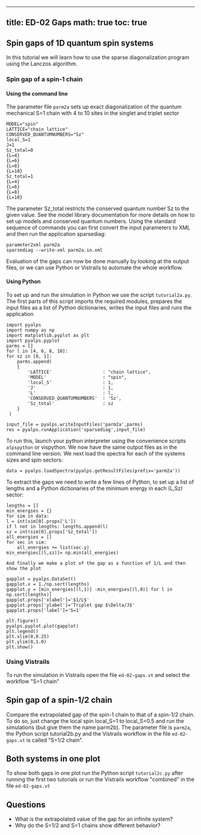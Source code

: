 
---
title: ED-02 Gaps
math: true
toc: true
---

## Spin gaps of 1D quantum spin systems

In this tutorial we will learn how to use the sparse diagonalization program using the Lanczos algorithm.

### Spin gap of a spin-1 chain

#### Using the command line
The parameter file `parm2a` sets up exact diagonalization of the quantum mechanical S=1 chain with 4 to 10 sites in the singlet and triplet sector

    MODEL="spin"
    LATTICE="chain lattice"
    CONSERVED_QUANTUMNUMBERS="Sz"
    local_S=1
    J=1
    Sz_total=0
    {L=4}
    {L=6}
    {L=8}
    {L=10}
    Sz_total=1
    {L=4}
    {L=6}
    {L=8}
    {L=10}
    
The parameter Sz_total restricts the conserved quantum number Sz to the given value. See the model library documentation for more details on how to set up models and conserved quantum numbers.
Using the standard sequence of commands you can first convert the input parameters to XML and then run the application sparsediag:

    parameter2xml parm2a
    sparsediag --write-xml parm2a.in.xml
    
Evaluation of the gaps can now be done manually by looking at the output files, or we can use Python or Vistrails to automate the whole workflow.

#### Using Python
To set up and run the simulation in Python we use the script `tutorial2a.py`. The first parts of this script imports the required modules, prepares the input files as a list of Python dictionaries, writes the input files and runs the application

    import pyalps
    import numpy as np
    import matplotlib.pyplot as plt
    import pyalps.pyplot
    parms = []
    for l in [4, 6, 8, 10]:
    for sz in [0, 1]:
        parms.append(
        { 
            'LATTICE'                   : "chain lattice", 
            'MODEL'                     : "spin",
            'local_S'                   : 1,
            'J'                         : 1,
            'L'                         : l,
            'CONSERVED_QUANTUMNUMBERS'  : 'Sz',
            'Sz_total'                  : sz
        }
     )
     
    input_file = pyalps.writeInputFiles('parm2a',parms)
    res = pyalps.runApplication('sparsediag',input_file)
    
To run this, launch your python interpreter using the convenience scripts `alpspython` or vispython. We now have the same output files as in the command line version.
We next load the spectra for each of the systems sizes and spin sectors:

    data = pyalps.loadSpectra(pyalps.getResultFiles(prefix='parm2a'))
    
To extract the gaps we need to write a few lines of Python, to set up a list of lengths and a Python dictionaries of the minimum energy in each (L,Sz) sector:

    lengths = []
    min_energies = {}
    for sim in data:
    l = int(sim[0].props['L'])
    if l not in lengths: lengths.append(l)
    sz = int(sim[0].props['Sz_total'])
    all_energies = []
    for sec in sim:
        all_energies += list(sec.y)
    min_energies[(l,sz)]= np.min(all_energies)
 
    And finally we make a plot of the gap as a function of 1/L and then show the plot
    
    gapplot = pyalps.DataSet()
    gapplot.x = 1./np.sort(lengths)
    gapplot.y = [min_energies[(l,1)] -min_energies[(l,0)] for l in np.sort(lengths)]  
    gapplot.props['xlabel']='$1/L$'
    gapplot.props['ylabel']='Triplet gap $\Delta/J$'
    gapplot.props['label']='S=1'

    plt.figure()
    pyalps.pyplot.plot(gapplot)
    plt.legend()
    plt.xlim(0,0.25)
    plt.ylim(0,1.0)
    plt.show()

### Using Vistrails

To run the simulation in Vistrails open the file `ed-02-gaps.vt` and select the workflow "S=1 chain"

## Spin gap of a spin-1/2 chain

Compare the extrapolated gap of the spin-1 chain to that of a spin-1/2 chain. To do so, just change the local spin local_S=1 to local_S=0.5 and run the simulations (but give them the name parm2b). The parameter file is `parm2a`, the Python script tutorial2b.py and the Vistrails workflow in the file `ed-02-gaps.vt` is called "S=1/2 chain".

## Both systems in one plot                                                     

To show both gaps in one plot run the Python script `tutorial2c.py` after running the first two tutorials or run the Vistrails workflow "combined" in the file `ed-02-gaps.vt`

## Questions

- What is the extrapolated value of the gap for an infinite system?
- Why do the S=1/2 and S=1 chains show different behavior?

